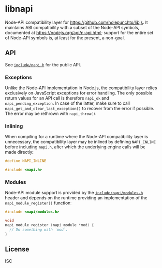 # libnapi

Node-API compatibility layer for https://github.com/holepunchto/libjs. It maintains ABI compatibility with a subset of the Node-API symbols, documented at https://nodejs.org/api/n-api.html; support for the entire set of Node-API symbols is, at least for the present, a non-goal.

## API

See [`include/napi.h`](include/napi.h) for the public API.

### Exceptions

Unlike the Node-API implementation in Node.js, the compatibility layer relies exclusively on JavaScript exceptions for error handling. The only possible return values for an API call is therefore `napi_ok` and `napi_pending_exception`. In case of the latter, make sure to call `napi_get_and_clear_last_exception()` to recover from the error if possible. The error may be rethrown with `napi_throw()`.

### Inlining

When compiling for a runtime where the Node-API compatibility layer is unnecessary, the compatibility layer may be inlined by defining `NAPI_INLINE` before including `napi.h`, after which the underlying engine calls will be made directly:

```c
#define NAPI_INLINE

#include <napi.h>
```

### Modules

Node-API module support is provided by the [`include/napi/modules.h`](include/napi/modules.h) header and depends on the runtime providing an implementation of the `napi_module_register()` function:

```c
#include <napi/modules.h>

void
napi_module_register (napi_module *mod) {
  // Do something with `mod`.
}
```

## License

ISC
